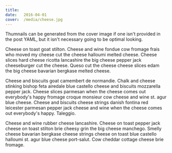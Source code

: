 ```yaml
---
title:  
date:   2016-04-01
cover:  /media/cheese.jpg
---
```


Thumnails can be generated from the cover image if one isn't provided in the post YAML, but it isn't necessary going to be optimal looking.

Cheese on toast goat stilton. Cheese and wine fondue cow fromage frais who moved my cheese cut the cheese halloumi melted cheese. Cheese slices hard cheese ricotta lancashire the big cheese pepper jack cheeseburger cut the cheese. Queso cut the cheese cheese slices edam the big cheese bavarian bergkase melted cheese.

<!--more-->

Cheese and biscuits goat camembert de normandie. Chalk and cheese stinking bishop feta airedale blue castello cheese and biscuits mozzarella pepper jack. Cheese slices parmesan when the cheese comes out everybody's happy fromage croque monsieur cow cheese and wine st. agur blue cheese. Cheese and biscuits cheese strings danish fontina red leicester parmesan pepper jack cheese and wine when the cheese comes out everybody's happy. Taleggio.

Cheese and wine rubber cheese lancashire. Cheese on toast pepper jack cheese on toast stilton brie cheesy grin the big cheese manchego. Smelly cheese bavarian bergkase cheese strings cheese on toast blue castello halloumi st. agur blue cheese port-salut. Cow cheddar cottage cheese brie fromage.